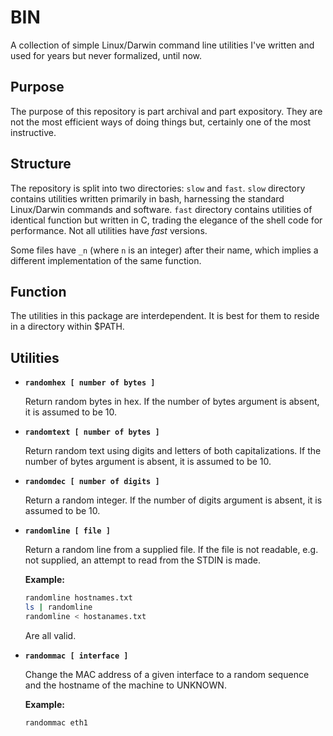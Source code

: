 # BIN
A collection of simple Linux/Darwin command line utilities I've written and used for
years but never formalized, until now.

## Purpose
The purpose of this repository is part archival and part expository.  They are
not the most efficient ways of doing things but, certainly one of the most
instructive.

## Structure
The repository is split into two directories: `slow` and `fast`.  `slow` directory
contains utilities written primarily in bash, harnessing the standard Linux/Darwin commands
and software. ``fast`` directory contains utilities of identical function but written in C,
trading the elegance of the shell code for performance.  Not all utilities have *fast* versions.

Some files have `_n` (where `n` is an integer) after their name, which implies
a different implementation of the same function.

## Function
The utilities in this package are interdependent.  It is best for them to reside
in a directory within $PATH.

## Utilities

* **`randomhex [ number of bytes ]`**

    Return random bytes in hex.  If the
    number of bytes argument is absent,
    it is assumed to be 10.

* **`randomtext [ number of bytes ]`**

    Return random text using digits and
    letters of both capitalizations.  If
    the number of bytes argument is
    absent, it is assumed to be 10.

* **`randomdec [ number of digits ]`**

    Return a random integer. If
    the number of digits argument is
    absent, it is assumed to be 10.

* **`randomline [ file ]`**

    Return a random line from a supplied file.
    If the file is not readable, e.g. not supplied, an attempt to
    read from the STDIN is made.

    **Example:**
    ```bash
    randomline hostnames.txt
    ls | randomline
    randomline < hostanames.txt
    ```
    Are all valid.

* **`randommac [ interface ]`**

    Change the MAC address of a given
    interface to a random sequence and the hostname of the machine to UNKNOWN.
    
    **Example:**
    ```bash
    randommac eth1
    ```
